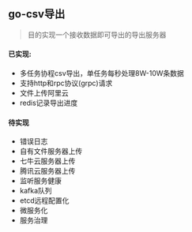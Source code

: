 ## go-csv导出

> 目的实现一个接收数据即可导出的导出服务器

#### 已实现:
- 多任务协程csv导出，单任务每秒处理8W-10W条数据
- 支持http和rpc协议(grpc)请求
- 文件上传阿里云
- redis记录导出进度

#### 待实现

- 错误日志
- 自有文件服务器上传
- 七牛云服务器上传
- 腾讯云服务器上传
- 监听服务健康
- kafka队列
- etcd远程配置化
- 微服务化
- 服务治理
